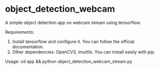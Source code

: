 # object_detection_webcam
A simple object detection app on webcam stream using tensorflow.

Requirements:
1. Install tensorflow and configure it. You can follow the official documentation.
2. Other dependencies: OpenCV3, imultils. You can install easily with pip.

Usage: cd app && python object_detection_webcam_stream.py
